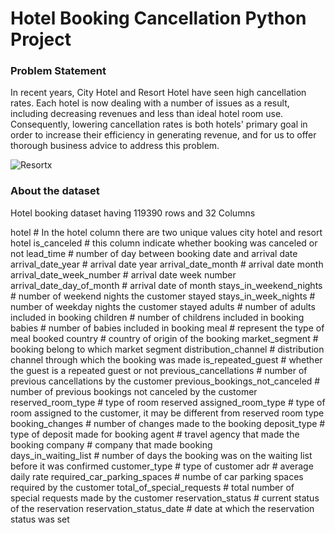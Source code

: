 # Hotel Booking Cancellation Python Project

### Problem Statement 
In recent years, City Hotel and Resort Hotel have seen high cancellation rates. Each hotel is now dealing with a number of issues as a result, including decreasing revenues and less than ideal hotel room use. Consequently, lowering cancellation rates is both hotels' primary goal in order to increase their efficiency in generating revenue, and for us to offer thorough business advice to address this problem.

![Resortx](https://github.com/damodhar92/Projects/assets/104577474/22da70f6-3466-4078-b2df-c06dc4a1c585)

 ### About the dataset 
Hotel booking dataset having 119390 rows and 32 Columns 

 hotel                                # In the hotel column there are two unique values city hotel and resort hotel
is_canceled                          # this column indicate whether booking was canceled or not
lead_time                            # number of day between booking date and arrival date
arrival_date_year                    # arrival date year
arrival_date_month                   # arrival date month
arrival_date_week_number             # arrival date week number 
arrival_date_day_of_month            # arrival date of month
stays_in_weekend_nights              # number of weekend nights the customer stayed 
stays_in_week_nights                 # number of weekday nights the customer stayed 
adults                               # number of adults included in booking 
children                             # number of childrens included in booking 
babies                               # number of babies included in booking 
meal                                 # represent the type of meal booked 
country                              # country of origin of the booking 
market_segment                       # booking belong to which market segment 
distribution_channel                 # distribution channel through which the booking was made 
is_repeated_guest                    # whether the guest is a repeated guest or not 
previous_cancellations               # number of previous cancellations by the customer 
previous_bookings_not_canceled       # number of previous bookings not canceled by the customer 
reserved_room_type                   # type of room reserved 
assigned_room_type                   # type of room assigned to the customer, it may be different from reserved room type 
booking_changes                      # number of changes made to the booking 
deposit_type                         # type of deposit made for booking
agent                                # travel agency that made the booking
company                              # company that made booking  
days_in_waiting_list                 # number of days the booking was on the waiting list before it was confirmed
customer_type                        # type of customer 
adr                                  # average daily rate 
required_car_parking_spaces          # numbe of car parking spaces required by the customer 
total_of_special_requests            # total number of special requests made by the customer 
reservation_status                   # current status of the reservation 
reservation_status_date              # date at which the reservation status was set


